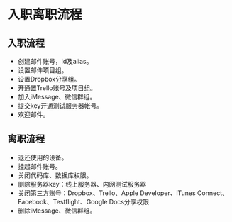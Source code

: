 # 入职离职流程

## 入职流程
* 创建邮件账号，id及alias。
* 设置邮件项目组。
* 设置Dropbox分享组。
* 开通置Trello账号及项目组。
* 加入iMessage、微信群组。
* 提交key开通测试服务器帐号。
* 欢迎邮件。


## 离职流程
* 退还使用的设备。
* 挂起邮件账号。
* 关闭代码库、数据库权限。
* 删除服务器key：线上服务器、内网测试服务器
* 关闭第三方账号：Dropbox、Trello、Apple Developer、iTunes Connect、Facebook、Testflight、Google Docs分享权限
* 删除iMessage、微信群组。
